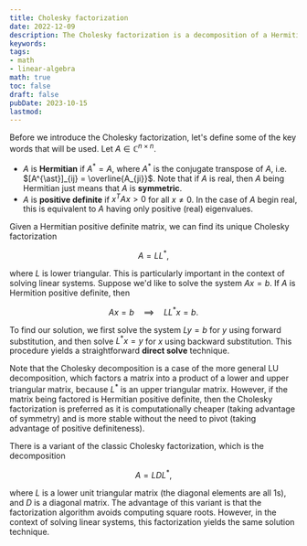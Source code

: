 ```yaml
---
title: Cholesky factorization
date: 2022-12-09
description: The Cholesky factorization is a decomposition of a Hermitian, or symmetric, positive definite matrix into the product of a lower triangular matrix and its conjugate transpose.
keywords:
tags:
- math
- linear-algebra
math: true
toc: false
draft: false
pubDate: 2023-10-15
lastmod:
---
```


Before we introduce the Cholesky factorization, let's define some of the key words that will be used. Let $A \in \mathbb{C}^{n \times n}$.

- $A$ is **Hermitian** if $A^{\ast} = A$, where $A^{\ast}$ is the conjugate transpose of $A$, i.e. $[A^{\ast}]_{ij} = \overline{A_{ji}}$. Note that if $A$ is real, then $A$ being Hermitian just means that $A$ is **symmetric**.
- $A$ is **positive definite** if $x^T A x > 0$ for all $x \neq 0$. In the case of $A$ begin real, this is equivalent to $A$ having only positive (real) eigenvalues.

Given a Hermitian positive definite matrix, we can find its unique Cholesky factorization

$$
A = LL^{\ast},
$$

where $L$ is lower triangular. This is particularly important in the context of solving linear
systems. Suppose we'd like to solve the system $Ax=b$. If $A$ is Hermition positive definite, then

$$ 
Ax = b \quad \implies \quad LL^{\ast}x = b. 
$$

To find our solution, we first solve the system $Ly = b$ for $y$ using forward substitution, and
then solve $L^{\ast}x = y$ for $x$ using backward substitution. This procedure yields a
straightforward **direct solve** technique.

Note that the Cholesky decomposition is a case of the more general LU decomposition, which factors a matrix into a product of a lower and upper triangular matrix, because $L^{\ast}$ is an upper triangular matrix. However, if the matrix being factored is Hermitian positive definite, then the Cholesky factorization is preferred as it is computationally cheaper (taking advantage of symmetry) and is more stable without the need to pivot (taking advantage of positive definiteness).

There is a variant of the classic Cholesky factorization, which is the decomposition

$$
A = LDL^{\ast},
$$

where $L$ is a lower unit triangular matrix (the diagonal elements are all 1s), and $D$ is a
diagonal matrix. The advantage of this variant is that the factorization algorithm avoids computing
square roots. However, in the context of solving linear systems, this factorization yields the same
solution technique.
